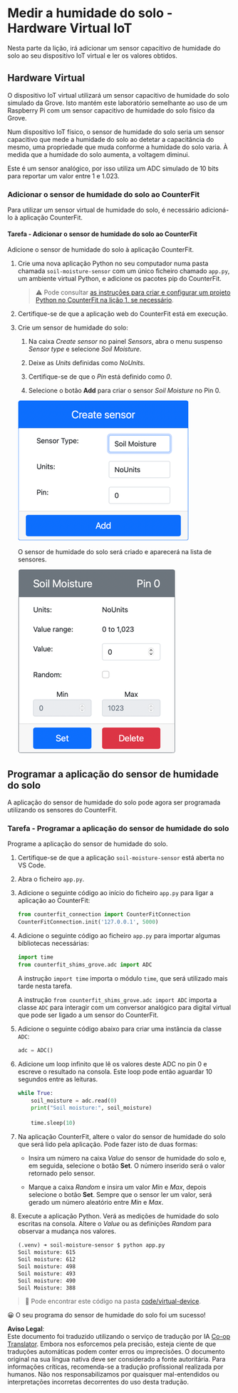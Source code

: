 <!--
CO_OP_TRANSLATOR_METADATA:
{
  "original_hash": "2bf65f162bcebd35fbcba5fd245afac4",
  "translation_date": "2025-08-25T21:40:31+00:00",
  "source_file": "2-farm/lessons/2-detect-soil-moisture/virtual-device-soil-moisture.md",
  "language_code": "pt"
}
-->
# Medir a humidade do solo - Hardware Virtual IoT

Nesta parte da lição, irá adicionar um sensor capacitivo de humidade do solo ao seu dispositivo IoT virtual e ler os valores obtidos.

## Hardware Virtual

O dispositivo IoT virtual utilizará um sensor capacitivo de humidade do solo simulado da Grove. Isto mantém este laboratório semelhante ao uso de um Raspberry Pi com um sensor capacitivo de humidade do solo físico da Grove.

Num dispositivo IoT físico, o sensor de humidade do solo seria um sensor capacitivo que mede a humidade do solo ao detetar a capacitância do mesmo, uma propriedade que muda conforme a humidade do solo varia. À medida que a humidade do solo aumenta, a voltagem diminui.

Este é um sensor analógico, por isso utiliza um ADC simulado de 10 bits para reportar um valor entre 1 e 1.023.

### Adicionar o sensor de humidade do solo ao CounterFit

Para utilizar um sensor virtual de humidade do solo, é necessário adicioná-lo à aplicação CounterFit.

#### Tarefa - Adicionar o sensor de humidade do solo ao CounterFit

Adicione o sensor de humidade do solo à aplicação CounterFit.

1. Crie uma nova aplicação Python no seu computador numa pasta chamada `soil-moisture-sensor` com um único ficheiro chamado `app.py`, um ambiente virtual Python, e adicione os pacotes pip do CounterFit.

    > ⚠️ Pode consultar [as instruções para criar e configurar um projeto Python no CounterFit na lição 1, se necessário](../../../1-getting-started/lessons/1-introduction-to-iot/virtual-device.md).

1. Certifique-se de que a aplicação web do CounterFit está em execução.

1. Crie um sensor de humidade do solo:

    1. Na caixa *Create sensor* no painel *Sensors*, abra o menu suspenso *Sensor type* e selecione *Soil Moisture*.

    1. Deixe as *Units* definidas como *NoUnits*.

    1. Certifique-se de que o *Pin* está definido como *0*.

    1. Selecione o botão **Add** para criar o sensor *Soil Moisture* no Pin 0.

    ![As definições do sensor de humidade do solo](../../../../../translated_images/counterfit-create-soil-moisture-sensor.35266135a5e0ae68b29a684d7db0d2933a8098b2307d197f7c71577b724603aa.pt.png)

    O sensor de humidade do solo será criado e aparecerá na lista de sensores.

    ![O sensor de humidade do solo criado](../../../../../translated_images/counterfit-soil-moisture-sensor.81742b2de0e9de60a3b3b9a2ff8ecc686d428eb6d71820f27a693be26e5aceee.pt.png)

## Programar a aplicação do sensor de humidade do solo

A aplicação do sensor de humidade do solo pode agora ser programada utilizando os sensores do CounterFit.

### Tarefa - Programar a aplicação do sensor de humidade do solo

Programe a aplicação do sensor de humidade do solo.

1. Certifique-se de que a aplicação `soil-moisture-sensor` está aberta no VS Code.

1. Abra o ficheiro `app.py`.

1. Adicione o seguinte código ao início do ficheiro `app.py` para ligar a aplicação ao CounterFit:

    ```python
    from counterfit_connection import CounterFitConnection
    CounterFitConnection.init('127.0.0.1', 5000)
    ```

1. Adicione o seguinte código ao ficheiro `app.py` para importar algumas bibliotecas necessárias:

    ```python
    import time
    from counterfit_shims_grove.adc import ADC
    ```

    A instrução `import time` importa o módulo `time`, que será utilizado mais tarde nesta tarefa.

    A instrução `from counterfit_shims_grove.adc import ADC` importa a classe `ADC` para interagir com um conversor analógico para digital virtual que pode ser ligado a um sensor do CounterFit.

1. Adicione o seguinte código abaixo para criar uma instância da classe `ADC`:

    ```python
    adc = ADC()
    ```

1. Adicione um loop infinito que lê os valores deste ADC no pin 0 e escreve o resultado na consola. Este loop pode então aguardar 10 segundos entre as leituras.

    ```python
    while True:
        soil_moisture = adc.read(0)
        print("Soil moisture:", soil_moisture)
    
        time.sleep(10)
    ```

1. Na aplicação CounterFit, altere o valor do sensor de humidade do solo que será lido pela aplicação. Pode fazer isto de duas formas:

    * Insira um número na caixa *Value* do sensor de humidade do solo e, em seguida, selecione o botão **Set**. O número inserido será o valor retornado pelo sensor.

    * Marque a caixa *Random* e insira um valor *Min* e *Max*, depois selecione o botão **Set**. Sempre que o sensor ler um valor, será gerado um número aleatório entre *Min* e *Max*.

1. Execute a aplicação Python. Verá as medições de humidade do solo escritas na consola. Altere o *Value* ou as definições *Random* para observar a mudança nos valores.

    ```output
    (.venv) ➜ soil-moisture-sensor $ python app.py 
    Soil moisture: 615
    Soil moisture: 612
    Soil moisture: 498
    Soil moisture: 493
    Soil moisture: 490
    Soil Moisture: 388
    ```

> 💁 Pode encontrar este código na pasta [code/virtual-device](../../../../../2-farm/lessons/2-detect-soil-moisture/code/virtual-device).

😀 O seu programa do sensor de humidade do solo foi um sucesso!

**Aviso Legal**:  
Este documento foi traduzido utilizando o serviço de tradução por IA [Co-op Translator](https://github.com/Azure/co-op-translator). Embora nos esforcemos pela precisão, esteja ciente de que traduções automáticas podem conter erros ou imprecisões. O documento original na sua língua nativa deve ser considerado a fonte autoritária. Para informações críticas, recomenda-se a tradução profissional realizada por humanos. Não nos responsabilizamos por quaisquer mal-entendidos ou interpretações incorretas decorrentes do uso desta tradução.